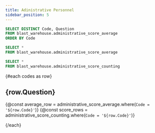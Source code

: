 ```yaml
---
title: Adinistrative Personnel
sidebar_position: 5
---
```


```sql codes
SELECT DISTINCT Code, Question
FROM blast_warehouse.administrative_score_average
ORDER BY Code
```

```sql administrative_score_average
SELECT *
FROM blast_warehouse.administrative_score_average
```

```sql administrative_score_counting
SELECT *
FROM blast_warehouse.administrative_score_counting
```

{#each codes as row}

## {row.Question}

{@const average_row = administrative_score_average.where(`Code = '${row.Code}'`)}
{@const score_rows = administrative_score_counting.where(`Code = '${row.Code}'`)}

<BigValue
  data={average_row}
  value="Average"
/>

<BarChart
  data={score_rows}
  x="Score"
  y="Counts"
  series="Code"
/>

{/each}
